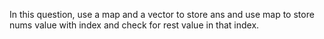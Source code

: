 In this question, use a map and a vector to store ans and use map to store nums value with index and check for rest value in that index.